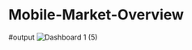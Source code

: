 # Mobile-Market-Overview
#output
![Dashboard 1 (5)](https://user-images.githubusercontent.com/114616872/208311212-e05f9eea-04d4-4b3c-9f47-7d7a4dd30138.png)
